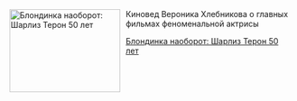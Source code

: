 <!--2025-08-08 18:36:13-->
<div class="yb">
  <div class="rss kino_teatr"><a href="https://www.kino-teatr.ru/blog/y2025/8-8/2119/" title="Блондинка наоборот: Шарлиз Терон 50 лет"><img src="https://www.kino-teatr.ru/blog/9/1/2119/poster.jpg" width="196" height="147" align="left" hspace="5" style="margin: 0px 10px 0px 5px" alt="Блондинка наоборот: Шарлиз Терон 50 лет"/></a>Киновед Вероника Хлебникова о главных фильмах феноменальной актрисы <p class="titl"><a href="https://www.kino-teatr.ru/blog/y2025/8-8/2119/">Блондинка наоборот: Шарлиз Терон 50 лет</a></p></div>
</div>
